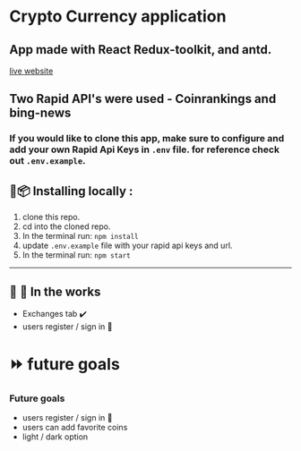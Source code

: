 # Crypto Currency application

## App made with React Redux-toolkit, and antd.

[live website](https://cryptocurrencyinfo.netlify.app/)
## Two Rapid API's were used - Coinrankings and bing-news

### If you would like to clone this app, make sure to configure and add your own Rapid Api Keys in `.env` file. for reference check out `.env.example`.

## :floppy_disk::package: Installing locally :

1. clone this repo.
2. cd into the cloned repo.
3. In the terminal run: `npm install`
4. update `.env.example` file with your rapid api keys and url.
5. In the terminal run: `npm start`

---

## :construction_worker: :construction: In the works

- Exchanges tab ✔️
- users register / sign in 🔴

# :fast_forward: future goals

### Future goals

- users register / sign in 🔴
- users can add favorite coins
- light / dark option
